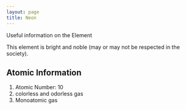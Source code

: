```yaml
---
layout: page
title: Neon
---
```

Useful information on the Element

This element is bright and noble (may or may not be respected in the society).

## Atomic Information
1. Atomic Number: 10
2. colorless and odorless gas
3. Monoatomic gas

#
